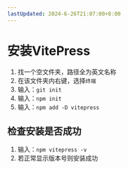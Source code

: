 ```yaml
---
lastUpdated: 2024-6-26T21:07:00+8:00
---
```


# 安装VitePress

1. 找一个空文件夹，路径全为英文名称
2. 在该文件夹内右键，选择```终端```
3. 输入：```git init```
4. 输入：```npm init```
5. 输入：```npm add -D vitepress```

## 检查安装是否成功

1. 输入：```npm vitepress -v```
2. 若正常显示版本号则安装成功
